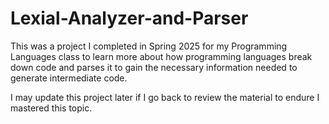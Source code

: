 # Lexial-Analyzer-and-Parser
This was a project I completed in Spring 2025 for my Programming Languages class to learn more about how programming languages break down code and parses it to gain the necessary information needed to generate intermediate code.

I may update this project later if I go back to review the material to endure I mastered this topic. 

